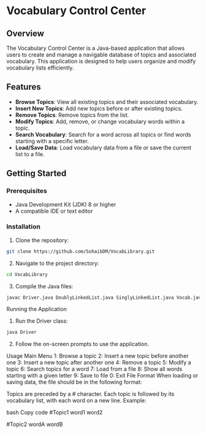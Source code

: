 # Vocabulary Control Center

## Overview

The Vocabulary Control Center is a Java-based application that allows users to create and manage a navigable database of topics and associated vocabulary. This application is designed to help users organize and modify vocabulary lists efficiently.

## Features

- **Browse Topics**: View all existing topics and their associated vocabulary.
- **Insert New Topics**: Add new topics before or after existing topics.
- **Remove Topics**: Remove topics from the list.
- **Modify Topics**: Add, remove, or change vocabulary words within a topic.
- **Search Vocabulary**: Search for a word across all topics or find words starting with a specific letter.
- **Load/Save Data**: Load vocabulary data from a file or save the current list to a file.

## Getting Started

### Prerequisites

- Java Development Kit (JDK) 8 or higher
- A compatible IDE or text editor

### Installation

1. Clone the repository:

```bash
git clone https://github.com/SohaibDM/VocabLibrary.git
```
2. Navigate to the project directory:

```bash
cd VocabLibrary
```
3. Compile the Java files:

```bash
javac Driver.java DoublyLinkedList.java SinglyLinkedList.java Vocab.java
```
Running the Application
1. Run the Driver class:

```bash
java Driver
```
2. Follow the on-screen prompts to use the application.

Usage
Main Menu
1: Browse a topic
2: Insert a new topic before another one
3: Insert a new topic after another one
4: Remove a topic
5: Modify a topic
6: Search topics for a word
7: Load from a file
8: Show all words starting with a given letter
9: Save to file
0: Exit
File Format
When loading or saving data, the file should be in the following format:

Topics are preceded by a # character.
Each topic is followed by its vocabulary list, with each word on a new line.
Example:

bash
Copy code
#Topic1
word1
word2

#Topic2
wordA
wordB
